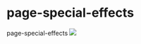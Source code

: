 # page-special-effects
page-special-effects
![](https://github.com/fearless98/page-special-effects/blob/master/9.gif)
